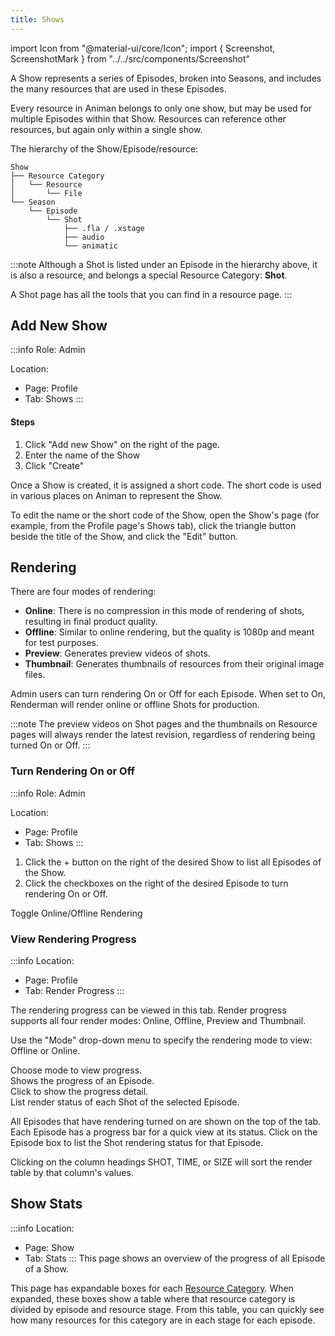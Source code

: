 ```yaml
---
title: Shows
---
```

import Icon from "@material-ui/core/Icon";
import { Screenshot, ScreenshotMark } from "../../src/components/Screenshot"

A Show represents a series of Episodes, broken into Seasons, and includes the many resources that are used in these Episodes.

Every resource in Animan belongs to only one show, but may be used for multiple Episodes within that Show. Resources can reference other resources, but again only within a single show.

The hierarchy of the Show/Episode/resource:

```
Show
├── Resource Category
│   └── Resource
│       └── File
└── Season
    └── Episode
        └── Shot
            ├── .fla / .xstage
            ├── audio
            └── animatic
```
:::note
Although a Shot is listed under an Episode in the hierarchy above, it is also a resource, and belongs a special Resource Category: **Shot**.

A Shot page has all the tools that you can find in a resource page.
:::

## Add New Show
:::info
Role: Admin

Location: 

- Page: Profile
- Tab: Shows
:::

#### Steps
1. Click "Add new Show" on the right of the page.
1. Enter the name of the Show
1. Click "Create"

<Screenshot image="/screenshot/create_show.png">
  <ScreenshotMark x="84.5%" y="64%" width="30%" height="18%" textPosition="right" borderRadius="10px"></ScreenshotMark>
</Screenshot>

Once a Show is created, it is assigned a short code. The short code is used in various places on Animan to represent the Show.

To edit the name or the short code of the Show, open the Show's page (for example, from the Profile page's Shows tab), click the triangle button beside the title of the Show, and click the "Edit" button.

<Screenshot image="/screenshot/edit_show_name.png">
  <ScreenshotMark x="23%" y="16%" width="8%" height="12%" textPosition="right" borderRadius="50%"></ScreenshotMark>
  <ScreenshotMark x="33%" y="32%" width="24%" height="15%" textPosition="right" borderRadius="10px"></ScreenshotMark>
</Screenshot>

## Rendering

There are four modes of rendering:

 * **Online**: There is no compression in this mode of rendering of shots, resulting in final product quality.
 * **Offline**: Similar to online rendering, but the quality is 1080p and meant for test purposes.
 * **Preview**: Generates preview videos of shots.
 * **Thumbnail**: Generates thumbnails of resources from their original image files.
 
Admin users can turn rendering On or Off for each Episode. When set to On, Renderman will render online or offline Shots for production.

:::note
The preview videos on Shot pages and the thumbnails on Resource pages will always render the latest revision, regardless of rendering being turned On or Off.
:::

### Turn Rendering On or Off
:::info
Role: Admin

Location: 

- Page: Profile
- Tab: Shows
:::
1. Click the + button on the right of the desired Show to list all Episodes of the Show.
1. Click the checkboxes on the right of the desired Episode to turn rendering On or Off.

<Screenshot image="/screenshot/create_show.png">
  <ScreenshotMark x="4.5%" y="75%" width="4%" height="10%" textPosition="right" borderRadius="50%"></ScreenshotMark>
  <ScreenshotMark x="58%" y="85%" width="22%" height="12%" textPosition="top" borderRadius="10px">
    Toggle Online/Offline Rendering
  </ScreenshotMark>
</Screenshot>


### View Rendering Progress
:::info
Location: 
- Page: Profile
- Tab: Render Progress
:::

The rendering progress can be viewed in this tab. Render progress supports all four render modes: Online, Offline, Preview and Thumbnail.

Use the "Mode" drop-down menu to specify the rendering mode to view: Offline or Online.

<Screenshot image="/screenshot/show_render_progress.png">
  <ScreenshotMark x="11.5%" y="21%" width="22%" height="15%" textPosition="right" borderRadius="10px">
    Choose mode to view progress.
  </ScreenshotMark>
  <ScreenshotMark x="33.1%" y="32.3%" width="10%" height="9.5%" textPosition="right" borderRadius="8px">
    <div>Shows the progress of an Episode.</div>
    <div>Click to show the progress detail.</div>
  </ScreenshotMark>
  <ScreenshotMark x="50%" y="80%" width="99%" height="36%" textPosition="top" borderRadius="8px">
    List render status of each Shot of the selected Episode.
  </ScreenshotMark>
</Screenshot>

All Episodes that have rendering turned on are shown on the top of the tab. Each Episode has a progress bar for a quick view at its status. Click on the Episode box to list the Shot rendering status for that Episode.

Clicking on the column headings SHOT, TIME, or SIZE will sort the render table by that column's values.


## Show Stats
:::info
Location: 
- Page: Show
- Tab: Stats
:::
This page shows an overview of the progress of all Episode of a Show.

<Screenshot image="/screenshot/show_stats.png">
</Screenshot>

This page has expandable boxes for each [Resource Category](category). When expanded, these boxes show a table where that resource category is divided by episode and resource stage. From this table, you can quickly see how many resources for this category are in each stage for each episode.